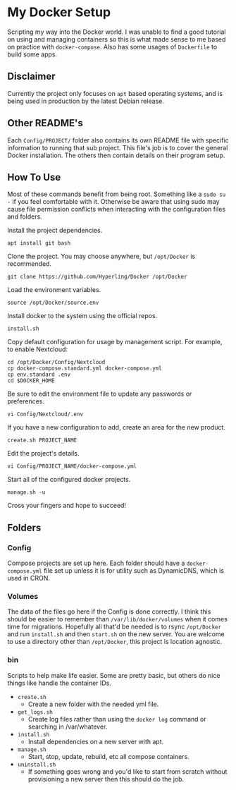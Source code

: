 # My Docker Setup
Scripting my way into the Docker world. I was unable to find a good tutorial on
using and managing containers so this is what made sense to me based on practice
with `docker-compose`. Also has some usages of `Dockerfile` to build some apps.

## Disclaimer
Currently the project only focuses on `apt` based operating systems, and is
being used in production by the latest Debian release.

## Other README's
Each `Config/PROJECT/` folder also contains its own README file with specific
information to running that sub project. This file's job is to cover the general
Docker installation. The others then contain details on their program setup.

## How To Use
Most of these commands benefit from being root. Something like a `sudo su -` if
you feel comfortable with it. Otherwise be aware that using sudo may cause file
permission conflicts when interacting with the configuration files and folders.

Install the project dependencies.
```
apt install git bash
```

Clone the project. You may choose anywhere, but `/opt/Docker` is recommended.
```
git clone https://github.com/Hyperling/Docker /opt/Docker
```

Load the environment variables.
```
source /opt/Docker/source.env
```

Install docker to the system using the official repos.
```
install.sh
```

Copy default configuration for usage by management script.
For example, to enable Nextcloud:
```
cd /opt/Docker/Config/Nextcloud
cp docker-compose.standard.yml docker-compose.yml
cp env.standard .env
cd $DOCKER_HOME
```

Be sure to edit the environment file to update any passwords or preferences.
```
vi Config/Nextcloud/.env
```

If you have a new configuration to add, create an area for the new product.
```
create.sh PROJECT_NAME
```

Edit the project's details.
```
vi Config/PROJECT_NAME/docker-compose.yml
```

Start all of the configured docker projects.
```
manage.sh -u
```

Cross your fingers and hope to succeed!

## Folders

### Config
Compose projects are set up here. Each folder should have a `docker-compose.yml`
file set up unless it is for utility such as DynamicDNS, which is used in CRON.

### Volumes
The data of the files go here if the Config is done correctly. I think this
should be easier to remember than `/var/lib/docker/volumes` when it comes time
for migrations. Hopefully all that'd be needed is to rsync `/opt/Docker` and run
`install.sh` and then `start.sh` on the new server. You are welcome to use a
directory other than `/opt/Docker`, this project is location agnostic.

### bin
Scripts to help make life easier. Some are pretty basic, but others do nice
things like handle the container IDs.
- `create.sh`
    - Create a new folder with the needed yml file.
- `get_logs.sh`
    - Create log files rather than using the `docker log` command or
    searching in /var/whatever.
- `install.sh`
    - Install dependencies on a new server with apt.
- `manage.sh`
    - Start, stop, update, rebuild, etc all compose containers.
- `uninstall.sh`
    - If something goes wrong and you'd like to start from scratch without
      provisioning a new server then this should do the job.
